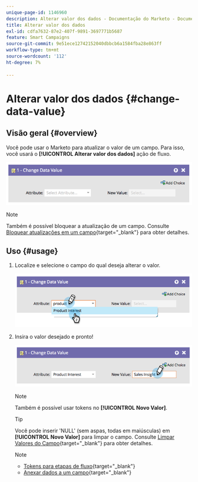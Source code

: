 ```yaml
---
unique-page-id: 1146960
description: Alterar valor dos dados - Documentação do Marketo - Documentação do produto
title: Alterar valor dos dados
exl-id: cdfa7632-87e2-407f-9891-3697771b5687
feature: Smart Campaigns
source-git-commit: 9e51ece12742152040dbbcb6a1584fba28e863ff
workflow-type: tm+mt
source-wordcount: '112'
ht-degree: 7%

---
```


# Alterar valor dos dados {#change-data-value}

## Visão geral {#overview}

Você pode usar o Marketo para atualizar o valor de um campo. Para isso, você usará o **[!UICONTROL Alterar valor dos dados]** ação de fluxo.

![](assets/image2014-9-22-11-3a15-3a34.png)

>[!NOTE]
>
>Também é possível bloquear a atualização de um campo. Consulte [Bloquear atualizações em um campo](/help/marketo/product-docs/administration/field-management/block-updates-to-a-field.md){target="_blank"} para obter detalhes.

## Uso {#usage}

1. Localize e selecione o campo do qual deseja alterar o valor.

   ![](assets/image2014-9-22-11-3a18-3a29.png)

1. Insira o valor desejado e pronto!

   ![](assets/image2014-9-22-11-3a18-3a38.png)

   >[!NOTE]
   >
   >Também é possível usar tokens no **[!UICONTROL Novo Valor]**.

   >[!TIP]
   >
   >Você pode inserir &#39;NULL&#39; (sem aspas, todas em maiúsculas) em **[!UICONTROL Novo Valor]** para limpar o campo. Consulte [Limpar Valores do Campo](/help/marketo/product-docs/core-marketo-concepts/smart-campaigns/flow-actions/change-data-value/clear-field-values.md){target="_blank"} para obter detalhes.

   >[!NOTE]
   >
   >* [Tokens para etapas de fluxo](/help/marketo/product-docs/core-marketo-concepts/smart-campaigns/flow-actions/use-tokens-in-flow-steps.md){target="_blank"}
   >* [Anexar dados a um campo](/help/marketo/product-docs/core-marketo-concepts/smart-campaigns/flow-actions/append-data-to-a-field.md){target="_blank"}
